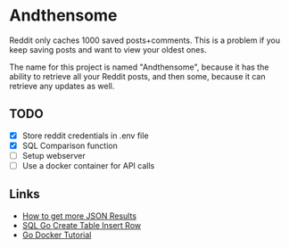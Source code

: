 # Andthensome

Reddit only caches 1000 saved posts+comments. This is a problem if you keep saving posts and want to view your oldest ones.

The name for this project is named "Andthensome", because it has the ability to retrieve all your Reddit posts, and then some, because it can retrieve any updates as well.

## TODO

- [x] Store reddit credentials in .env file
- [x] SQL Comparison function
- [ ] Setup webserver
- [ ] Use a docker container for API calls

## Links

- [How to get more JSON Results](https://old.reddit.com/r/redditdev/comments/d7egb/how_to_get_more_json_results_i_get_only_30/)
- [SQL Go Create Table Insert Row](https://golangbot.com/mysql-create-table-insert-row/)
- [Go Docker Tutorial](https://tutorialedge.net/golang/go-docker-tutorial/)

